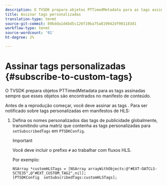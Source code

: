 ```yaml
---
description: O TVSDK prepara objetos PTTimedMetadata para as tags assinadas sempre que esses objetos são encontrados no manifesto de conteúdo.
title: Assinar tags personalizadas
translation-type: tm+mt
source-git-commit: 89bdda1d4bd5c126f19ba75a819942df901183d1
workflow-type: tm+mt
source-wordcount: '91'
ht-degree: 2%

---
```



# Assinar tags personalizadas {#subscribe-to-custom-tags}

O TVSDK prepara objetos PTTimedMetadata para as tags assinadas sempre que esses objetos são encontrados no manifesto de conteúdo.

Antes de a reprodução começar, você deve assinar as tags .
Para ser notificado sobre tags personalizadas em manifestos de HLS:

1. Defina os nomes personalizados das tags de publicidade globalmente, transmitindo uma matriz que contenha as tags personalizadas para `setSubscribedTags` em `PTSDKConfig`.

   >[!IMPORTANT]
   >
   >Você deve incluir o prefixo `#` ao trabalhar com fluxos HLS.

   Por exemplo:

   ```
   NSArray *customHLSTags = [NSArray arrayWithObjects:@"#EXT-OATCLS-SCTE35",@"#EXT_CUSTOM_TAG2",nil]; 
   [PTSDKConfig  setSubscribedTags:customHLSTags];
   ```
